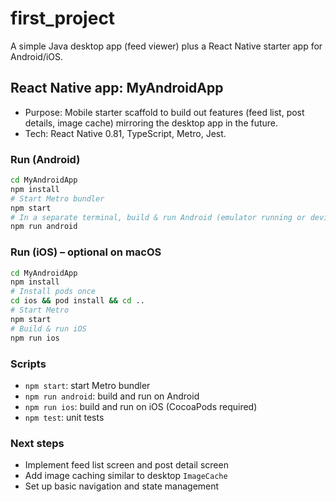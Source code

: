 # first_project

A simple Java desktop app (feed viewer) plus a React Native starter app for Android/iOS.

## React Native app: MyAndroidApp
- Purpose: Mobile starter scaffold to build out features (feed list, post details, image cache) mirroring the desktop app in the future.
- Tech: React Native 0.81, TypeScript, Metro, Jest.

### Run (Android)
```bash
cd MyAndroidApp
npm install
# Start Metro bundler
npm start
# In a separate terminal, build & run Android (emulator running or device connected)
npm run android
```

### Run (iOS) – optional on macOS
```bash
cd MyAndroidApp
npm install
# Install pods once
cd ios && pod install && cd ..
# Start Metro
npm start
# Build & run iOS
npm run ios
```

### Scripts
- `npm start`: start Metro bundler
- `npm run android`: build and run on Android
- `npm run ios`: build and run on iOS (CocoaPods required)
- `npm test`: unit tests

### Next steps
- Implement feed list screen and post detail screen
- Add image caching similar to desktop `ImageCache`
- Set up basic navigation and state management 